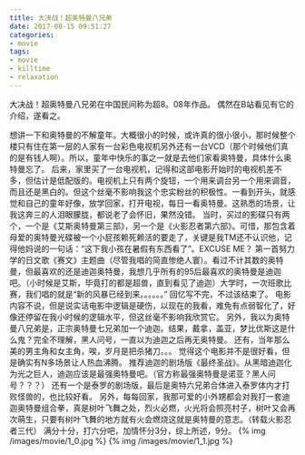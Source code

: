 ```yaml
---
title: 大决战！超奥特曼八兄弟
date: 2017-08-15 09:51:27
categories:
- movie
tags:
- movie
- killtime
- relaxation
---
```

大决战！超奥特曼八兄弟在中国民间称为超8。08年作品。
偶然在B站看见有它的介绍，遂看之。
<!--more-->
想讲一下和奥特曼的不解童年。大概很小的时候，或许真的很小很小，那时候整个楼只有住在第一层的人家有一台彩色电视机另外还有一台VCD（那个时候他们真的是有钱人啊）。所以，童年中快乐的事之一就是去他们家看奥特曼，具体什么奥特曼忘了。
后来，家里买了一台电视机，记得和这部电影开始时的电视机差不多，但估计是低配版的。电视机上只有两个旋钮，一个用来调台另一个用来调音，而且还是黑白的。但这个丝毫不影响我这个忠实粉丝的积极性。一看到开头，就感觉和自己的童年好像，放学回家，打开电视，每日一看奥特曼。这熟悉的场景，让我这奔三的人泪眼朦胧，都说老了会怀旧，果然没错。
当时，买过的影碟只有两个，一个是《艾斯奥特曼第三部》，另一个是《火影忍者第六部》。可惜，那包含着母爱的奥特曼光碟被一个小屁孩赖死赖活的要走了，关键是我TM还不认识他，记得他妈说的一句话：“这下我小孩在暑假有东西看了”。EXCUSE ME？
第一首努力学的日文歌《赛文》主题曲（尽管我唱的简直惨绝人寰）。看过不计其数的奥特曼，但最喜欢的还是迪迦奥特曼，我想几乎所有的95后最喜欢的奥特曼是迪迦吧。（小时候是艾斯，毕竟打的都是超兽，直到看见了迪迦）大学时，一次班歌比赛，我们唱的就是“新的风暴已经到来。。。。。。”
回忆写不完，不过该结束了。
电影内容不说，但是说实话电影中逻辑是硬伤，以现在的我看，难免有点弱智化了，好像还停留在我小时候的逻辑水平，但这丝毫不影响我欣赏它。
另外，我以为奥特曼八兄弟是，正宗奥特曼七兄弟加一个迪迦。结果，戴拿，盖亚，梦比优斯这是什么鬼？完全不理解，黑人问号，一直以为迪迦之后再无奥特曼。
还有，当年那么美的男主角和女主角，唉，岁月是把杀猪刀。。。
觉得这个电影并不是很好看，但是确实有N多场景让人热血沸腾。
推荐迪迦的剧场版《最终圣战》。从黑暗迪迦化为光之巨人，迪迦应该是最强奥特曼吧。（官方称最强奥特曼是诺亚？黑人问号？？？）
还有一个是泰罗的剧场版，最后是奥特六兄弟合体进入泰罗体内才打败怪兽的，也比较好看。
另外，每每回家，我那可爱的小外甥都会对我打一套迪迦奥特曼组合拳，真是树叶飞舞之处，烈火必燃，火光将会照亮村子，树叶又会再次萌生，只要有树叶飞舞的地方就有火会燃烧这就是奥特曼的意志。（转载火影忍者三代）
满分十分，打六分吧，加情怀分3分，综上所述，9分。
{% img /images/movie/1_0.jpg %}
{% img /images/movie/1_1.jpg %}
